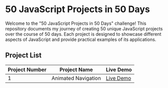 
# 50 JavaScript Projects in 50 Days

Welcome to the "50 JavaScript Projects in 50 Days" challenge! This repository documents my journey of creating 50 unique JavaScript projects over the course of 50 days. Each project is designed to showcase different aspects of JavaScript and provide practical examples of its applications.

## Project List
| Project Number | Project Name | Live Demo |
|----------------|--------------|-----------|
| 1              | Animated Navigation| [Live Demo](https://6499c031625e160a3bc2efb1--incandescent-axolotl-810e70.netlify.app/) |
